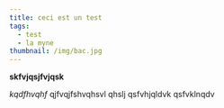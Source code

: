 ```yaml
---
title: ceci est un test
tags:
  - test
  - la myne
thumbnail: /img/bac.jpg
---
```

**skfvjqsjfvjqsk**

_kqdfhvqhf_
qjfvqjfshvqhsvl qhslj
qsfvhjqldvk
qsfvklnqdv
